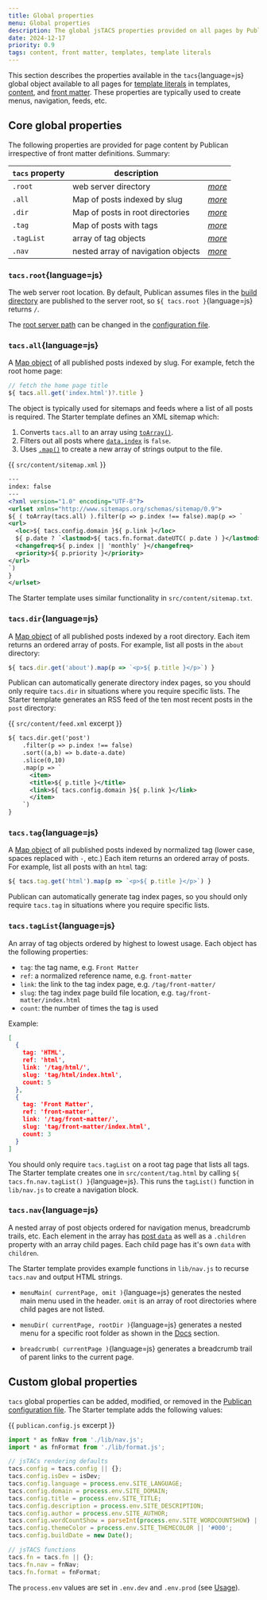 ```yaml
---
title: Global properties
menu: Global properties
description: The global jsTACS properties provided on all pages by Publican.
date: 2024-12-17
priority: 0.9
tags: content, front matter, templates, template literals
---
```


This section describes the properties available in the `tacs`{language=js} global object available to all pages for [template literals](--ROOT--docs/templates/template-literals/) in templates, [content](--ROOT--docs/content/files/), and [front matter](--ROOT--docs/content/front-matter/). These properties are typically used to create menus, navigation, feeds, etc.


## Core global properties

The following properties are provided for page content by Publican irrespective of front matter definitions. Summary:

|`tacs` property|description||
|---|---|---:|
|`.root`|web server directory|[*more*](#tacsroot)|
|`.all`|Map of posts indexed by slug|[*more*](#tacsall)|
|`.dir`|Map of posts in root directories|[*more*](#tacsdir)|
|`.tag`|Map of posts with tags|[*more*](#tacstag)|
|`.tagList`|array of tag objects|[*more*](#tacstaglist)|
|`.nav`|nested array of navigation objects|[*more*](#tacsnav)|


### `tacs.root`{language=js}

The web server root location. By default, Publican assumes files in the [build directory](--ROOT--docs/configuration/options/#directories) are published to the server root, so `${ tacs.root }`{language=js} returns `/`.

The [root server path](--ROOT--docs/configuration/options/#root-server-path) can be changed in the [configuration file](--ROOT--docs/configuration/file/).


### `tacs.all`{language=js}

A [Map object](https://developer.mozilla.org/docs/Web/JavaScript/Reference/Global_Objects/Map) of all published posts indexed by slug. For example, fetch the root home page:

```js
// fetch the home page title
${ tacs.all.get('index.html')?.title }
```

The object is typically used for sitemaps and feeds where a list of all posts is required. The Starter template defines an XML sitemap which:

1. Converts `tacs.all` to an array using [`toArray()`](--ROOT--docs/templates/template-literals/#toarray-expressions).
1. Filters out all posts where [`data.index`](--ROOT--docs/templates/content-properties/#dataindex) is `false`.
1. Uses [`.map()`](https://developer.mozilla.org/docs/Web/JavaScript/Reference/Global_Objects/Array/map) to create a new array of strings output to the file.

{{ `src/content/sitemap.xml` }}
```xml
---
index: false
---
<?xml version="1.0" encoding="UTF-8"?>
<urlset xmlns="http://www.sitemaps.org/schemas/sitemap/0.9">
${ ( toArray(tacs.all) ).filter(p => p.index !== false).map(p => `
<url>
  <loc>${ tacs.config.domain }${ p.link }</loc>
  ${ p.date ? `<lastmod>${ tacs.fn.format.dateUTC( p.date ) }</lastmod>` : '' }
  <changefreq>${ p.index || 'monthly' }</changefreq>
  <priority>${ p.priority }</priority>
</url>
`)
}
</urlset>
```

The Starter template uses similar functionality in `src/content/sitemap.txt`.


### `tacs.dir`{language=js}

A [Map object](https://developer.mozilla.org/docs/Web/JavaScript/Reference/Global_Objects/Map) of all published posts indexed by a root directory. Each item returns an ordered array of posts. For example, list all posts in the `about` directory:

```js
${ tacs.dir.get('about').map(p => `<p>${ p.title }</p>`) }
```

Publican can automatically generate directory index pages, so you should only require `tacs.dir` in situations where you require specific lists. The Starter template generates an RSS feed of the ten most recent posts in the `post` directory:

{{ `src/content/feed.xml` excerpt }}
```xml
${ tacs.dir.get('post')
    .filter(p => p.index !== false)
    .sort((a,b) => b.date-a.date)
    .slice(0,10)
    .map(p => `
      <item>
      <title>${ p.title }</title>
      <link>${ tacs.config.domain }${ p.link }</link>
      </item>
    `)
}
```

### `tacs.tag`{language=js}

A [Map object](https://developer.mozilla.org/docs/Web/JavaScript/Reference/Global_Objects/Map) of all published posts indexed by normalized tag (lower case, spaces replaced with `-`, etc.) Each item returns an ordered array of posts. For example, list all posts with an `html` tag:

```js
${ tacs.tag.get('html').map(p => `<p>${ p.title }</p>`) }
```

Publican can automatically generate tag index pages, so you should only require `tacs.tag` in situations where you require specific lists.


### `tacs.tagList`{language=js}

An array of tag objects ordered by highest to lowest usage. Each object has the following properties:

* `tag`: the tag name, e.g. `Front Matter`
* `ref`: a normalized reference name, e.g. `front-matter`
* `link`: the link to the tag index page, e.g. `/tag/front-matter/`
* `slug`: the tag index page build file location, e.g. `tag/front-matter/index.html`
* `count`: the number of times the tag is used

Example:

```json
[
  {
    tag: 'HTML',
    ref: 'html',
    link: '/tag/html/',
    slug: 'tag/html/index.html',
    count: 5
  },
  {
    tag: 'Front Matter',
    ref: 'front-matter',
    link: '/tag/front-matter/',
    slug: 'tag/front-matter/index.html',
    count: 3
  }
]
```

You should only require `tacs.tagList` on a root tag page that lists all tags. The Starter template creates one in `src/content/tag.html` by calling `${ tacs.fn.nav.tagList() }`{language=js}. This runs the `tagList()` function in `lib/nav.js` to create a navigation block.


### `tacs.nav`{language=js}

A nested array of post objects ordered for navigation menus, breadcrumb trails, etc. Each element in the array has [post `data`](--ROOT--docs/templates/content-properties/) as well as a `.children` property with an array child pages. Each child page has it's own `data` with `children`.

The Starter template provides example functions in `lib/nav.js` to recurse `tacs.nav` and output HTML strings.

* `menuMain( currentPage, omit )`{language=js} generates the nested main menu used in the header. `omit` is an array of root directories where child pages are not listed.

* `menuDir( currentPage, rootDir )`{language=js} generates a nested menu for a specific root folder as shown in the [Docs](--ROOT--docs/) section.

* `breadcrumb( currentPage )`{language=js} generates a breadcrumb trail of parent links to the current page.


## Custom global properties

`tacs` global properties can be added, modified, or removed in the [Publican configuration file](--ROOT--docs/configuration/file/). The Starter template adds the following values:

{{ `publican.config.js` excerpt }}
```js
import * as fnNav from './lib/nav.js';
import * as fnFormat from './lib/format.js';

// jsTACs rendering defaults
tacs.config = tacs.config || {};
tacs.config.isDev = isDev;
tacs.config.language = process.env.SITE_LANGUAGE;
tacs.config.domain = process.env.SITE_DOMAIN;
tacs.config.title = process.env.SITE_TITLE;
tacs.config.description = process.env.SITE_DESCRIPTION;
tacs.config.author = process.env.SITE_AUTHOR;
tacs.config.wordCountShow = parseInt(process.env.SITE_WORDCOUNTSHOW) || 0;
tacs.config.themeColor = process.env.SITE_THEMECOLOR || '#000';
tacs.config.buildDate = new Date();

// jsTACS functions
tacs.fn = tacs.fn || {};
tacs.fn.nav = fnNav;
tacs.fn.format = fnFormat;
```

The `process.env` values are set in `.env.dev` and `.env.prod` (see [Usage](--ROOT--docs/quickstart/usage/)).
